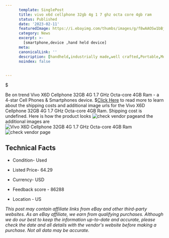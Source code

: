 ```yaml
---
      template: SinglePost
      title: vivo x6d cellphone 32gb 4g 1 7 ghz octa core 4gb ram
      status: Published
      date: '2023-02-11'
      featuredImage: https://i.ebayimg.com/thumbs/images/g/f8wAAOSw1bBjyDBB/s-l225.jpg
      category: News
      excerpt: >-
        [smartphone,device ,hand held device]
      meta:
      canonicalLink: ''
      description: [handheld,industrially made,well crafted,Portable,Mobile,Compact,Convenient,Lightweight,Maneuverable,Man-portable,Miniature,Carriable,Hand-held,Light,Holdable,Transportable,Mobile device,Pocket-sized,On-the-go,Wireless,Cordless,Compact size,Convenient size, smartphone,device ,hand held device]
      noindex: false
      
        
---
```

$

Be on trend Vivo X6D Cellphone 32GB 4G 1.7 GHz Octa-core 4GB Ram - a 4-star Cell Phones & Smartphones device.
$[Click Here](https://www.ebay.com/itm/195562936935?hash=item2d88759a67%3Ag%3Af8wAAOSw1bBjyDBB&mkevt=1&mkcid=1&mkrid=711-53200-19255-0&campid=%253CePNCampaignId%253E&customid=%253CreferenceId%253E&toolid=10049) to read more to learn about the shipping costs and additional image urls for the Vivo X6D Cellphone 32GB 4G 1.7 GHz Octa-core 4GB Ram. Shipping cost is undefined. Here is how the product looks ![check vendor page](https://i.ebayimg.com/thumbs/images/g/f8wAAOSw1bBjyDBB/s-l225.jpg)and the additional images are![Vivo X6D Cellphone 32GB 4G 1.7 GHz Octa-core 4GB Ram](https://i.ebayimg.com/images/g/f8wAAOSw1bBjyDBB/s-l1200.jpg)![check vendor page](https://origin-galleryplus.ebayimg.com/ws/web/195562936935_2_0_1/225x225.jpg,https://origin-galleryplus.ebayimg.com/ws/web/195562936935_3_0_1/225x225.jpg,https://origin-galleryplus.ebayimg.com/ws/web/195562936935_4_0_1/225x225.jpg)



 ## Technical Facts 



     
      

 - Condition- Used 


      

 - Listed Price- 64.29 


      

 - Currency- USD 


      

 - Feedback score - 86288 


      

 - Location - US 


      
      

 *_This post may contain affiliate links from eBay and other third-party websites. As an eBay affiliate, we earn from qualifying purchases. Although we do our best to keep the information up-to-date and accurate, please check the date and all details with the vendor's website before making a purchase. Not all data may be accurate._*






